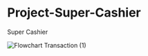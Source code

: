 # Project-Super-Cashier
Super Cashier


![Flowchart Transaction (1)](https://user-images.githubusercontent.com/128911434/231214516-e38c392b-0a2a-4b59-8f6f-aaaa2b83d482.png)
